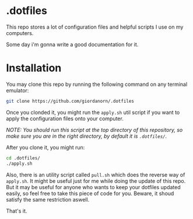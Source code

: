 # .dotfiles

This repo stores a lot of configuration files and helpful scripts I use on my computers.

Some day i'm gonna write a good documentation for it.

# Installation
You may clone this repo by running the following command on any terminal emulator:
```sh
git clone https://github.com/giordanorn/.dotfiles
```

Once you clonded it, you might run the `apply.sh` util script if you want to apply the configuration files onto your computer.

*NOTE: You should run this script at the top directory of this repository, so make sure you are in the right directory, by default it is `.dotfiles/`.*

After you clone it, you might run:
```sh
cd .dotfiles/
./apply.sh
```

Also, there is an utility script called `pull.sh` which does the reverse way of `apply.sh`. It might be useful just for me while doing the update of this repo. But it may be useful for anyone who wants to keep your dotfiles updated easily, so feel free to take this piece of code for you. Beware, it shoud satisfy the same restriction aswell.

That's it.
